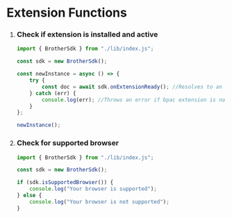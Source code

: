 # Extension Functions

1. ### Check if extension is installed and active

    ```javascript
    import { BrotherSdk } from "./lib/index.js";

    const sdk = new BrotherSdk();

    const newInstance = async () => {
        try {
            const doc = await sdk.onExtensionReady(); //Resolves to an instance of <BrotherSdk>
        } catch (err) {
            console.log(err); //Throws an error if bpac extension is not installed or active.
        }
    };

    newInstance();
    ```

2. ### Check for supported browser

    ```javascript
    import { BrotherSdk } from "./lib/index.js";

    const sdk = new BrotherSdk();

    if (sdk.isSupportedBrowser()) {
        console.log("Your browser is supported");
    } else {
        console.log("Your browser is not supported");
    }
    ```
